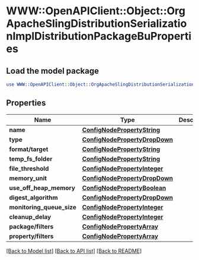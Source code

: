 # WWW::OpenAPIClient::Object::OrgApacheSlingDistributionSerializationImplDistributionPackageBuProperties

## Load the model package
```perl
use WWW::OpenAPIClient::Object::OrgApacheSlingDistributionSerializationImplDistributionPackageBuProperties;
```

## Properties
Name | Type | Description | Notes
------------ | ------------- | ------------- | -------------
**name** | [**ConfigNodePropertyString**](ConfigNodePropertyString.md) |  | [optional] 
**type** | [**ConfigNodePropertyDropDown**](ConfigNodePropertyDropDown.md) |  | [optional] 
**format/target** | [**ConfigNodePropertyString**](ConfigNodePropertyString.md) |  | [optional] 
**temp_fs_folder** | [**ConfigNodePropertyString**](ConfigNodePropertyString.md) |  | [optional] 
**file_threshold** | [**ConfigNodePropertyInteger**](ConfigNodePropertyInteger.md) |  | [optional] 
**memory_unit** | [**ConfigNodePropertyDropDown**](ConfigNodePropertyDropDown.md) |  | [optional] 
**use_off_heap_memory** | [**ConfigNodePropertyBoolean**](ConfigNodePropertyBoolean.md) |  | [optional] 
**digest_algorithm** | [**ConfigNodePropertyDropDown**](ConfigNodePropertyDropDown.md) |  | [optional] 
**monitoring_queue_size** | [**ConfigNodePropertyInteger**](ConfigNodePropertyInteger.md) |  | [optional] 
**cleanup_delay** | [**ConfigNodePropertyInteger**](ConfigNodePropertyInteger.md) |  | [optional] 
**package/filters** | [**ConfigNodePropertyArray**](ConfigNodePropertyArray.md) |  | [optional] 
**property/filters** | [**ConfigNodePropertyArray**](ConfigNodePropertyArray.md) |  | [optional] 

[[Back to Model list]](../README.md#documentation-for-models) [[Back to API list]](../README.md#documentation-for-api-endpoints) [[Back to README]](../README.md)


